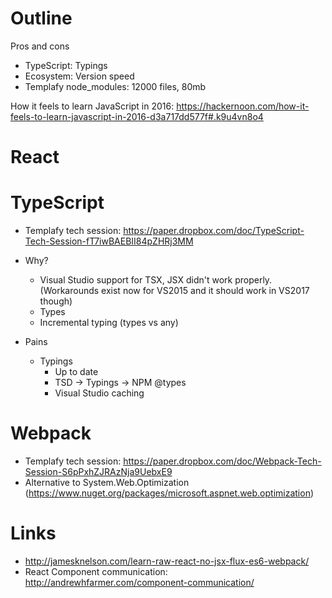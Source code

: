 # Outline

Pros and cons

- TypeScript: Typings
- Ecosystem: Version speed
- Templafy node_modules: 12000 files, 80mb

How it feels to learn JavaScript in 2016: https://hackernoon.com/how-it-feels-to-learn-javascript-in-2016-d3a717dd577f#.k9u4vn8o4

# React

# TypeScript

- Templafy tech session: https://paper.dropbox.com/doc/TypeScript-Tech-Session-fT7iwBAEBII84pZHRj3MM

- Why? 
    - Visual Studio support for TSX, JSX didn't work properly. (Workarounds exist now for VS2015 and it should work in VS2017 though)
    - Types
    - Incremental typing (types vs any)

- Pains
    - Typings
        - Up to date
        - TSD -> Typings -> NPM @types
        - Visual Studio caching        


# Webpack

- Templafy tech session: https://paper.dropbox.com/doc/Webpack-Tech-Session-S6pPxhZJRAzNja9UebxE9
- Alternative to System.Web.Optimization (https://www.nuget.org/packages/microsoft.aspnet.web.optimization)

# Links

- http://jamesknelson.com/learn-raw-react-no-jsx-flux-es6-webpack/
- React Component communication: http://andrewhfarmer.com/component-communication/